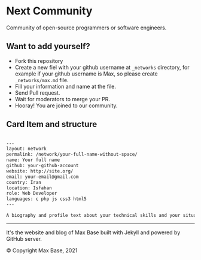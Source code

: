 # Next Community

Community of open-source programmers or software engineers.

## Want to add yourself?

- Fork this repository
- Create a new fiel with your github username at `_networks` directory, for example if your github username is Max, so please create `_networks/max.md` file.
- Fill your information and name at the file.
- Send Pull request.
- Wait for moderators to merge your PR.
- Hooray! You are joined to our community.

## Card Item and structure

```md

---
layout: network
permalink: /network/your-full-name-without-space/
name: Your full name
github: your-github-account
website: http://site.org/
email: your-email@gmail.com
country: Iran
location: Isfahan
role: Web Developer
languages: c php js css3 html5
---

A biography and profile text about your technical skills and your situation
```

---------

It's the website and blog of Max Base built with Jekyll and powered by GitHub server.

© Copyright Max Base, 2021
